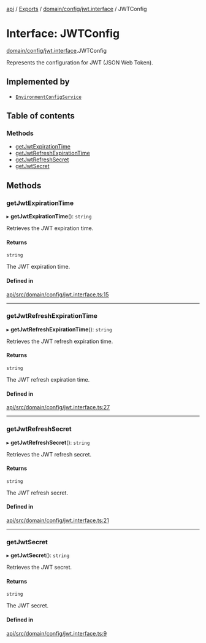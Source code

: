 [api](../README.md) / [Exports](../modules.md) / [domain/config/jwt.interface](../modules/domain_config_jwt_interface.md) / JWTConfig

# Interface: JWTConfig

[domain/config/jwt.interface](../modules/domain_config_jwt_interface.md).JWTConfig

Represents the configuration for JWT (JSON Web Token).

## Implemented by

- [`EnvironmentConfigService`](../classes/infrastructure_config_environment_environment_config_service.EnvironmentConfigService.md)

## Table of contents

### Methods

- [getJwtExpirationTime](domain_config_jwt_interface.JWTConfig.md#getjwtexpirationtime)
- [getJwtRefreshExpirationTime](domain_config_jwt_interface.JWTConfig.md#getjwtrefreshexpirationtime)
- [getJwtRefreshSecret](domain_config_jwt_interface.JWTConfig.md#getjwtrefreshsecret)
- [getJwtSecret](domain_config_jwt_interface.JWTConfig.md#getjwtsecret)

## Methods

### getJwtExpirationTime

▸ **getJwtExpirationTime**(): `string`

Retrieves the JWT expiration time.

#### Returns

`string`

The JWT expiration time.

#### Defined in

[api/src/domain/config/jwt.interface.ts:15](https://github.com/No-Country/restaurant-reservation-manager/blob/d2fd85f/api/src/domain/config/jwt.interface.ts#L15)

---

### getJwtRefreshExpirationTime

▸ **getJwtRefreshExpirationTime**(): `string`

Retrieves the JWT refresh expiration time.

#### Returns

`string`

The JWT refresh expiration time.

#### Defined in

[api/src/domain/config/jwt.interface.ts:27](https://github.com/No-Country/restaurant-reservation-manager/blob/d2fd85f/api/src/domain/config/jwt.interface.ts#L27)

---

### getJwtRefreshSecret

▸ **getJwtRefreshSecret**(): `string`

Retrieves the JWT refresh secret.

#### Returns

`string`

The JWT refresh secret.

#### Defined in

[api/src/domain/config/jwt.interface.ts:21](https://github.com/No-Country/restaurant-reservation-manager/blob/d2fd85f/api/src/domain/config/jwt.interface.ts#L21)

---

### getJwtSecret

▸ **getJwtSecret**(): `string`

Retrieves the JWT secret.

#### Returns

`string`

The JWT secret.

#### Defined in

[api/src/domain/config/jwt.interface.ts:9](https://github.com/No-Country/restaurant-reservation-manager/blob/d2fd85f/api/src/domain/config/jwt.interface.ts#L9)
